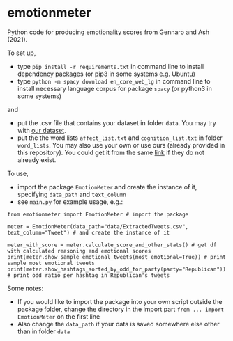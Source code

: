 # emotionmeter
Python code for producing emotionality scores from Gennaro and Ash (2021).

To set up,

- type `pip install -r requirements.txt` in command line to install dependency packages (or pip3 in some systems e.g. Ubuntu)
- type `python -m spacy download en_core_web_lg` in command line to install necessary language corpus for package `spacy` (or python3 in some systems)

and

- put the .csv file that contains your dataset in folder `data`. You may try with [our dataset](https://polybox.ethz.ch/index.php/s/Us2HeNYzsu509dm).
- put the the word lists `affect_list.txt` and `cognition_list.txt` in folder `word_lists`. You may also use your own or use ours (already provided in this repository). You could get it from the same [link](https://polybox.ethz.ch/index.php/s/Us2HeNYzsu509dm) if they do not already exist. 

To use, 
- import the package `EmotionMeter` and create the instance of it, specifying `data_path` and `text_column`
- see `main.py` for example usage, e.g.:

```
from emotionmeter import EmotionMeter # import the package

meter = EmotionMeter(data_path="data/ExtractedTweets.csv", text_column="Tweet") # and create the instance of it

meter_with_score = meter.calculate_score_and_other_stats() # get df with calculated reasoning and emotional scores
print(meter.show_sample_emotional_tweets(most_emotional=True)) # print sample most emotional tweets
print(meter.show_hashtags_sorted_by_odd_for_party(party="Republican")) # print odd ratio per hashtag in Republican's tweets
```

Some notes:
- If you would like to import the package into your own script outside the package folder, change the directory in the import part `from ... import EmotionMeter` on the first line
- Also change the `data_path` if your data is saved somewhere else other than in folder `data`
